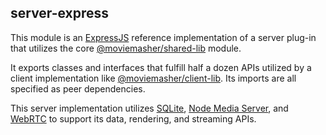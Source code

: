 ## server-express

This module is an
[ExpressJS](https://expressjs.com)
reference implementation of a server plug-in that utilizes the core
[@moviemasher/shared-lib](https://www.npmjs.com/package/@moviemasher/shared-lib)
module.

It exports classes and interfaces that fulfill half a dozen APIs utilized by a client implementation like
[@moviemasher/client-lib](https://www.npmjs.com/package/@moviemasher/client-lib).
Its imports are all specified as peer dependencies.

This server implementation utilizes
[SQLite](https://www.sqlite.org/index.html),
[Node Media Server](https://github.com/illuspas/Node-Media-Server), and
[WebRTC](https://github.com/node-webrtc/node-webrtc) to support its data, rendering, and streaming APIs.

